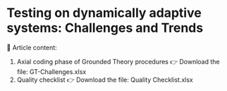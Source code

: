 
# Testing on dynamically adaptive systems: Challenges and Trends
 
📌 Article content:
1. Axial coding phase of Grounded Theory procedures
   👉 Download the file: GT-Challenges.xlsx
3. Quality checklist
   👉 Download the file: Quality Checklist.xlsx



